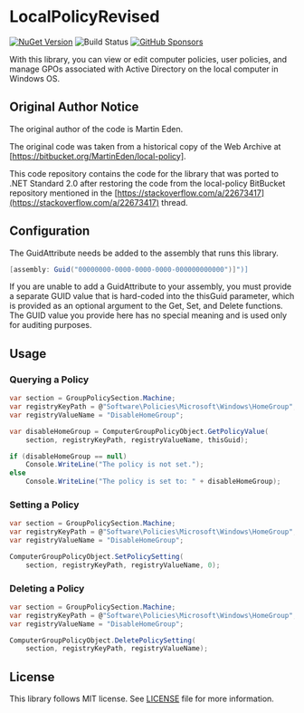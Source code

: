 # LocalPolicyRevised

[![NuGet Version](https://img.shields.io/nuget/v/LocalPolicyRevised)](https://www.nuget.org/packages/LocalPolicyRevised/) ![Build Status](https://github.com/rkttu/LocalPolicyRevised/actions/workflows/dotnet.yml/badge.svg) [![GitHub Sponsors](https://img.shields.io/github/sponsors/rkttu)](https://github.com/sponsors/rkttu/)

With this library, you can view or edit computer policies, user policies, and manage GPOs associated with Active Directory on the local computer in Windows OS.

## Original Author Notice

The original author of the code is Martin Eden.

The original code was taken from a historical copy of the Web Archive at [https://bitbucket.org/MartinEden/local-policy].

This code repository contains the code for the library that was ported to .NET Standard 2.0 after restoring the code from the local-policy BitBucket repository mentioned in the [https://stackoverflow.com/a/22673417](https://stackoverflow.com/a/22673417) thread.

## Configuration

The GuidAttribute needs be added to the assembly that runs this library.

```csharp
[assembly: Guid("00000000-0000-0000-0000-000000000000")]")]
```

If you are unable to add a GuidAttribute to your assembly, you must provide a separate GUID value that is hard-coded into the thisGuid parameter, which is provided as an optional argument to the Get, Set, and Delete functions. The GUID value you provide here has no special meaning and is used only for auditing purposes.

## Usage

### Querying a Policy

```csharp
var section = GroupPolicySection.Machine;
var registryKeyPath = @"Software\Policies\Microsoft\Windows\HomeGroup";
var registryValueName = "DisableHomeGroup";

var disableHomeGroup = ComputerGroupPolicyObject.GetPolicyValue(
    section, registryKeyPath, registryValueName, thisGuid);

if (disableHomeGroup == null)
	Console.WriteLine("The policy is not set.");
else
	Console.WriteLine("The policy is set to: " + disableHomeGroup);
```

### Setting a Policy

```csharp
var section = GroupPolicySection.Machine;
var registryKeyPath = @"Software\Policies\Microsoft\Windows\HomeGroup";
var registryValueName = "DisableHomeGroup";

ComputerGroupPolicyObject.SetPolicySetting(
    section, registryKeyPath, registryValueName, 0);
```

### Deleting a Policy

```csharp
var section = GroupPolicySection.Machine;
var registryKeyPath = @"Software\Policies\Microsoft\Windows\HomeGroup";
var registryValueName = "DisableHomeGroup";

ComputerGroupPolicyObject.DeletePolicySetting(
    section, registryKeyPath, registryValueName);
```

## License

This library follows MIT license. See [LICENSE](./LICENSE) file for more information.
